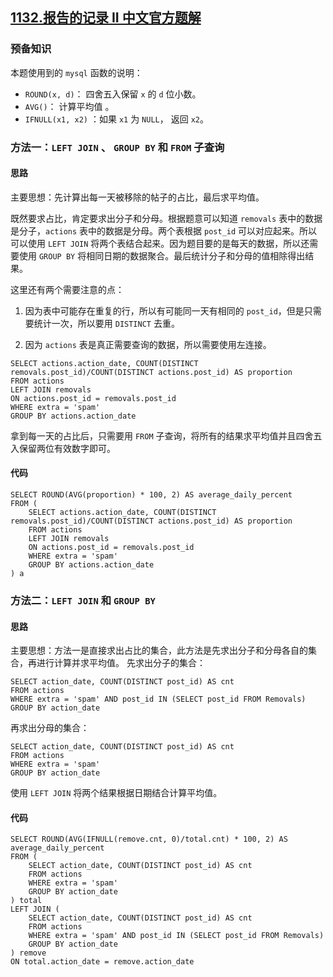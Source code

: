 ## [1132.报告的记录 II 中文官方题解](https://leetcode.cn/problems/reported-posts-ii/solutions/100000/bao-gao-de-ji-lu-ii-by-leetcode-solution)
### 预备知识

本题使用到的 `mysql` 函数的说明：

- `ROUND(x, d)`： 四舍五入保留 `x` 的 `d` 位小数。
- `AVG()`： 计算平均值 。
- `IFNULL(x1, x2)` ：如果 `x1` 为 `NULL`， 返回 `x2`。

### 方法一：`LEFT JOIN` 、 `GROUP BY` 和 `FROM` 子查询

#### 思路

主要思想：先计算出每一天被移除的帖子的占比，最后求平均值。

既然要求占比，肯定要求出分子和分母。根据题意可以知道 `removals` 表中的数据是分子，`actions` 表中的数据是分母。两个表根据 `post_id` 可以对应起来。所以可以使用 `LEFT JOIN` 将两个表结合起来。因为题目要的是每天的数据，所以还需要使用 `GROUP BY` 将相同日期的数据聚合。最后统计分子和分母的值相除得出结果。

这里还有两个需要注意的点：

1. 因为表中可能存在重复的行，所以有可能同一天有相同的 `post_id`，但是只需要统计一次，所以要用 `DISTINCT` 去重。

2. 因为 `actions` 表是真正需要查询的数据，所以需要使用左连接。

```Mysql [ ]
SELECT actions.action_date, COUNT(DISTINCT removals.post_id)/COUNT(DISTINCT actions.post_id) AS proportion
FROM actions
LEFT JOIN removals
ON actions.post_id = removals.post_id
WHERE extra = 'spam' 
GROUP BY actions.action_date
```

拿到每一天的占比后，只需要用 `FROM` 子查询，将所有的结果求平均值并且四舍五入保留两位有效数字即可。

#### 代码

```mysql []
SELECT ROUND(AVG(proportion) * 100, 2) AS average_daily_percent  
FROM (
    SELECT actions.action_date, COUNT(DISTINCT removals.post_id)/COUNT(DISTINCT actions.post_id) AS proportion
    FROM actions
    LEFT JOIN removals
    ON actions.post_id = removals.post_id
    WHERE extra = 'spam' 
    GROUP BY actions.action_date
) a
```

### 方法二：`LEFT JOIN` 和 `GROUP BY`

#### 思路

主要思想：方法一是直接求出占比的集合，此方法是先求出分子和分母各自的集合，再进行计算并求平均值。
先求出分子的集合：
```mysql []
SELECT action_date, COUNT(DISTINCT post_id) AS cnt
FROM actions
WHERE extra = 'spam' AND post_id IN (SELECT post_id FROM Removals)
GROUP BY action_date
```

再求出分母的集合：
```mysql []
SELECT action_date, COUNT(DISTINCT post_id) AS cnt
FROM actions
WHERE extra = 'spam'
GROUP BY action_date
```
使用 `LEFT JOIN` 将两个结果根据日期结合计算平均值。

#### 代码

```mysql []
SELECT ROUND(AVG(IFNULL(remove.cnt, 0)/total.cnt) * 100, 2) AS average_daily_percent
FROM (
    SELECT action_date, COUNT(DISTINCT post_id) AS cnt
    FROM actions
    WHERE extra = 'spam'
    GROUP BY action_date
) total
LEFT JOIN (
    SELECT action_date, COUNT(DISTINCT post_id) AS cnt
    FROM actions
    WHERE extra = 'spam' AND post_id IN (SELECT post_id FROM Removals)
    GROUP BY action_date
) remove 
ON total.action_date = remove.action_date
```